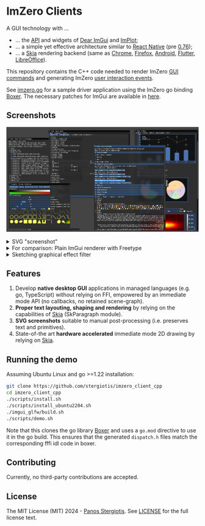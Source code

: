 # ImZero Clients
A GUI technology with ...
* ... the [API](https://pkg.go.dev/github.com/stergiotis/boxer@v0.0.0-20241209212118-144e09d45eb3/public/imzero/imgui) and widgets of [Dear ImGui](https://github.com/ocornut/imgui) and [ImPlot](https://github.com/epezent/implot);
* ... a simple yet effective architecture similar to [React Native](https://reactnative.dev/) (pre [0.76](https://reactnative.dev/blog/2024/10/23/the-new-architecture-is-here));
* ... a [Skia](https://skia.org/) rendering backend (same as [Chrome](https://www.google.de/chrome/), [Firefox](https://www.mozilla.org/de/firefox), [Android](https://www.android.com/), [Flutter](https://flutter.dev/), [LibreOffice](https://en.libreoffice.org/)).

This repository contains the C++ code needed to render ImZero [GUI commands](./spec/ImZeroFB.fbs) and generating ImZero [user interaction events](./spec/ImZeroFB.fbs).


See [imzero.go](./go/imzero.go) for a sample driver application using the ImZero go binding [Boxer](https://github.com/stergiotis/boxer). The necessary patches for ImGui are available in [here](https://github.com/stergiotis/imgui/tree/imzero_hooks_docking).

## Screenshots
<img src="./doc/img/screenshots/skia.png"></img>
<details><summary>SVG "screenshot"</summary>
Unedited SVG (generated by Skia):
<img src="./doc/img/screenshots/skia.svg" alt="skia svg"/>
</details>
<details><summary>For comparison: Plain ImGui renderer with Freetype</summary>
<img src="./doc/img/screenshots/plain.png" alt="imgui png"/>
</details>
<details><summary>Sketching graphical effect filter</summary>
Screenshot:
<img src="./doc/img/screenshots/skia_sketch.png" alt="sketch png"/>
SVG:
<img src="./doc/img/screenshots/skia_sketch.svg" alt="sketch png"/>
</details>

## Features
1) Develop **native desktop GUI** applications in managed languages (e.g. go, TypeScript) without relying on FFI, empowered by an immediate mode API (no callbacks, no retained scene-graph).
2) **Proper text layouting, shaping and rendering** by relying on the capabilities of [Skia](https://skia.org) (SkParagraph module).
3) **SVG screenshots** suitable to manual post-processing (i.e. preserves text and primitives).
4) State-of-the art **hardware accelerated** immediate mode 2D drawing by relying on [Skia](https://skia.org).

## Running the demo
Assuming Ubuntu Linux and go >=1.22 installation:
```bash
git clone https://github.com/stergiotis/imzero_client_cpp
cd imzero_client_cpp
./scripts/install.sh
./scripts/install_ubuntu2204.sh
./imgui_glfw/build.sh
./scripts/demo.sh
```
Note that this clones the go library <a href="https://github.com/stergiotis/boxer">Boxer</a> and uses a `go.mod` directive to use it in the go build.
This ensures that the generated `dispatch.h` files match the corresponding fffi idl code in boxer.

## Contributing
Currently, no third-party contributions are accepted.

## License
The MIT License (MIT) 2024 - [Panos Stergiotis](https://github.com/stergiotis/). See [LICENSE](LICENSE) for the full license text.
